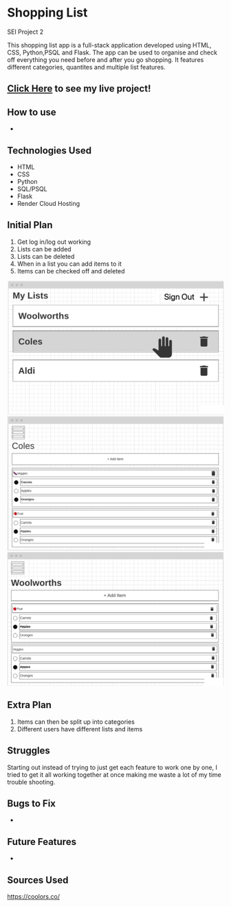 # Shopping List
SEI Project 2

This shopping list app is a full-stack application developed using HTML, CSS, Python,PSQL and Flask. The app can be used to organise and check off everything you need before and after you go shopping. It features different categories, quantites and multiple list features.

## [Click Here](https://antalthomas.github.io/Shopping_List/) to see my live project!

## How to use
- 

## Technologies Used
- HTML
- CSS
- Python
- SQL/PSQL
- Flask
- Render Cloud Hosting


## Initial Plan
1. Get log in/log out working
2. Lists can be added
3. Lists can be deleted
4. When in a list you can add items to it
5. Items can be checked off and deleted

![Wireframe (User settings/all lists)](./images/All%20Lists.png)
![Wireframe (Coles list)](./images/Coles%20List.png)
![Wireframe (Woolworths lists)](./images/Woolworths%20List.png)

## Extra Plan
1. Items can then be split up into categories
2. Different users have different lists and items

## Struggles
Starting out instead of trying to just get each feature to work one by one, I tried to get it all working together at once making me waste a lot of my time trouble shooting.

## Bugs to Fix
- 

## Future Features
- 

## Sources Used
https://coolors.co/
